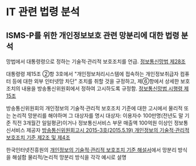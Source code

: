 # IT 관련 법령 분석

## ISMS-P를 위한 개인정보보호 관련 망분리에 대한 법령 분석
망법에서 대통령령으로 정하는 기술적·관리적 보호조치를 언급.
[정보통신망법 제28조](http://www.law.go.kr/법령/정보통신망이용촉진및정보보호등에관한법률/(20120818,11322,20120217)/제28조)

대통령령 제15조 ②항 3호에서 "개인정보처리시스템에 접속하는 개인정보취급자 컴퓨터 등에 대한 외부 인터넷망 차단" 조치를 취할 것을 규정하고, 제⑥항에서 상세한 보호조치의 내용을 방송통신위원회에서 정하여 고시하도록 규정함.
[정보통신망법 시행령 제15조](http://www.law.go.kr/법령/정보통신망이용촉진및정보보호등에관한법률시행령/(20200303,30509,20200303)/제15조)

방송통신위원회의 개인정보의 기술적·관리적 보호조치 기준에 대한 고시에서 물리적 또는 논리적 망분리를 해야하며 그 대상자를 명시
대상자: 이용자수 100만명(전년도 말 기준 직전 3개월간 일일평균)이거나 정보통신서비스 부문 매출액 100억원 이상인 정보통신서비스 제공자
[방송통신위원회고시 2015-3호(2015.5.19) 개인정보의 기술적·관리적 보호조치 기준 제2조 및 제4조](https://kcc.go.kr/user.do;jsessionid=ep7IANKiKr9a1josE22qh8RFi6iTbn5NIbVjcXXHXabWJb4N4KT3abYUFuIEx2Hq.hmpwas01_servlet_engine1?mode=view&page=A02030300&dc=K02030300&boardId=1097&cp=1&searchKey=ALL&searchVal=%ea%b8%b0%ec%88%a0%ec%a0%81+%ea%b4%80%eb%a6%ac%ec%a0%81&boardSeq=41055)

한국인터넷진흥원의 [개인정보의 기술적·관리적 보호조치 기준 해설서](https://www.kisa.or.kr/public/laws/laws3_View.jsp?cPage=7&mode=view&p_No=259&b_No=259&d_No=102&ST=T&SV=)에서 망분리 방식을 해설함
물리적/논리적 망분리 방식을 각각 예시로 설명
